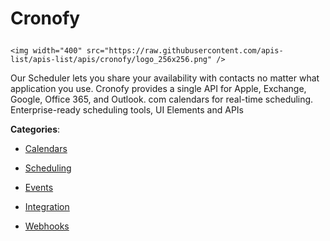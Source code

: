 # Cronofy<p align="center">
    <img width="400" src="https://raw.githubusercontent.com/apis-list/apis-list/apis/cronofy/logo_256x256.png" />
</p>

Our Scheduler lets you share your availability with contacts no matter what application you use. Cronofy provides a single API for Apple, Exchange, Google, Office 365, and Outlook. com calendars for real-time scheduling.  Enterprise-ready scheduling tools, UI Elements and APIs

**Categories**:

- [Calendars](https://github/apis-list/apis-list#calendars)

- [Scheduling](https://github/apis-list/apis-list#scheduling)

- [Events](https://github/apis-list/apis-list#events)

- [Integration](https://github/apis-list/apis-list#integration)

- [Webhooks](https://github/apis-list/apis-list#webhooks)





